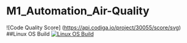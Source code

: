 # M1_Automation_Air-Quality

![Code Quality Score] (https://api.codiga.io/project/30055/score/svg)
##Linux OS Build
[![Linux OS Build](https://github.com/Dhivyabharathi24/M1_Automation_Air-Quality/actions/workflows/linux.yml/badge.svg)](https://github.com/Dhivyabharathi24/M1_Automation_Air-Quality/actions/workflows/linux.yml)
